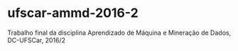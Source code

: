 # ufscar-ammd-2016-2
Trabalho final da disciplina Aprendizado de Máquina e Mineração de Dados, DC-UFSCar, 2016/2
